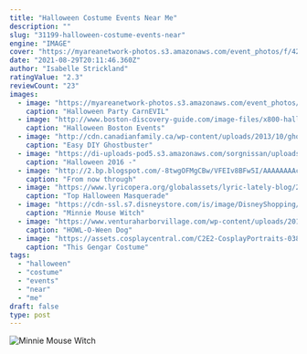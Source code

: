 ```yaml
---
title: "Halloween Costume Events Near Me"
description: ""
slug: "31199-halloween-costume-events-near"
engine: "IMAGE"
cover: "https://myareanetwork-photos.s3.amazonaws.com/event_photos/f/422882_1567650143.jpg"
date: "2021-08-29T20:11:46.360Z"
author: "Isabelle Strickland"
ratingValue: "2.3"
reviewCount: "23"
images:
  - image: "https://myareanetwork-photos.s3.amazonaws.com/event_photos/f/422882_1567650143.jpg"
    caption: "Halloween Party CarnEVIL"
  - image: "http://www.boston-discovery-guide.com/image-files/x800-halloween.jpg.pagespeed.ic._f-HtjFpKd.jpg"
    caption: "Halloween Boston Events"
  - image: "http://cdn.canadianfamily.ca/wp-content/uploads/2013/10/ghostbuster.jpg"
    caption: "Easy DIY Ghostbuster"
  - image: "https://di-uploads-pod5.s3.amazonaws.com/sorgnissan/uploads/2016/10/trickortreat.jpg"
    caption: "Halloween 2016 -"
  - image: "http://2.bp.blogspot.com/-8twgOFMgCBw/VFEIv8BFw5I/AAAAAAAAcPU/1xQImyNsh9Q/s1600/chucke-cheese-halloween.JPEG"
    caption: "From now through"
  - image: "https://www.lyricopera.org/globalassets/lyric-lately-blog/2019-images/hero.jpg"
    caption: "Top Halloween Masquerade"
  - image: "https://cdn-ssl.s7.disneystore.com/is/image/DisneyShopping/2841040738627-1"
    caption: "Minnie Mouse Witch"
  - image: "https://www.venturaharborvillage.com/wp-content/uploads/2017/06/howl.jpg"
    caption: "HOWL-O-Ween Dog"
  - image: "https://assets.cosplaycentral.com/C2E2-CosplayPortraits-0388.jpg/BROK/resize/1920>/format/jpg/quality/80/C2E2-CosplayPortraits-0388.jpg"
    caption: "This Gengar Costume"
tags:
  - "halloween"
  - "costume"
  - "events"
  - "near"
  - "me"
draft: false
type: post
---
```



![Minnie Mouse Witch](https://cdn-ssl.s7.disneystore.com/is/image/DisneyShopping/2841040738627-1 "Minnie Mouse Witch")


<!--inArticleAds-->

<!--galleryOne-->


<!--inArticleAds-->

<!--galleryTwo-->


<!--galleryThree-->

